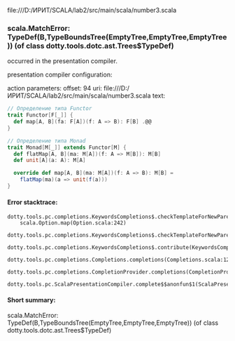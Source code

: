 file:///D:/ИРИТ/SCALA/lab2/src/main/scala/number3.scala
### scala.MatchError: TypeDef(B,TypeBoundsTree(EmptyTree,EmptyTree,EmptyTree)) (of class dotty.tools.dotc.ast.Trees$TypeDef)

occurred in the presentation compiler.

presentation compiler configuration:


action parameters:
offset: 94
uri: file:///D:/ИРИТ/SCALA/lab2/src/main/scala/number3.scala
text:
```scala
// Определение типа Functor
trait Functor[F[_]] {
  def map[A, B](fa: F[A])(f: A => B): F[B] .@@
}

// Определение типа Monad
trait Monad[M[_]] extends Functor[M] {
  def flatMap[A, B](ma: M[A])(f: A => M[B]): M[B]
  def unit[A](a: A): M[A]

  override def map[A, B](ma: M[A])(f: A => B): M[B] =
    flatMap(ma)(a => unit(f(a)))
}

```



#### Error stacktrace:

```
dotty.tools.pc.completions.KeywordsCompletions$.checkTemplateForNewParents$$anonfun$2(KeywordsCompletions.scala:218)
	scala.Option.map(Option.scala:242)
	dotty.tools.pc.completions.KeywordsCompletions$.checkTemplateForNewParents(KeywordsCompletions.scala:215)
	dotty.tools.pc.completions.KeywordsCompletions$.contribute(KeywordsCompletions.scala:44)
	dotty.tools.pc.completions.Completions.completions(Completions.scala:122)
	dotty.tools.pc.completions.CompletionProvider.completions(CompletionProvider.scala:90)
	dotty.tools.pc.ScalaPresentationCompiler.complete$$anonfun$1(ScalaPresentationCompiler.scala:146)
```
#### Short summary: 

scala.MatchError: TypeDef(B,TypeBoundsTree(EmptyTree,EmptyTree,EmptyTree)) (of class dotty.tools.dotc.ast.Trees$TypeDef)